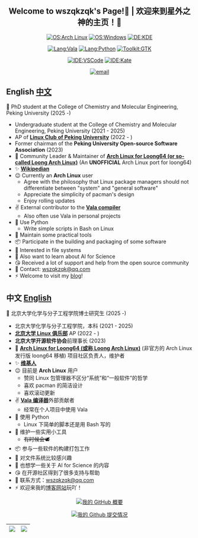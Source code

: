 <div align="center">

## Welcome to wszqkzqk's Page!👋 | 欢迎来到星外之神的主页！👋

[![OS:Arch Linux](https://img.shields.io/badge/OS-Arch%20Linux-blue?style=flat-square&logo=arch-linux)](https://archlinux.org)
[![OS:Windows](https://img.shields.io/badge/OS-Windows-blue?style=flat-square&logo=Windows)](https://windows.com)
[![DE:KDE](https://img.shields.io/badge/DE-KDE-blue?style=flat-square&logo=KDE)](https://www.kde.org)

[![Lang:Vala](https://img.shields.io/badge/Lang-Vala-blue?style=flat-square&logo=vala)](https://vala.dev/)
[![Lang:Python](https://img.shields.io/badge/Lang-Python-blue?style=flat-square&logo=python)](https://www.python.org/)
[![Toolkit:GTK](https://img.shields.io/badge/Toolkit-GTK-blue?style=flat-square&logo=gtk)](https://www.gtk.org/)

[![IDE:VSCode](https://img.shields.io/badge/IDE-VSCode-blue?style=flat-square&logo=visualstudiocode)](https://code.visualstudio.com/)
[![IDE:Kate](https://img.shields.io/badge/IDE-Kate-blue?style=flat-square&logo=kate)](https://kate-editor.org)

[![email](https://img.shields.io/badge/Email-wszqkzqk@qq.com-blue?style=flat-square&logo=gmail)](mailto:wszqkzqk@qq.com)

</div>

## English [中文](#中文-English)

🧪 PhD student at the College of Chemistry and Molecular Engineering, Peking University (2025 -)
  - Undergraduate student at the College of Chemistry and Molecular Engineering, Peking University (2021 - 2025)
  - AP of [**Linux Club of Peking University**](https://github.com/lcpu-club) (2022 - )
  - Former chairman of the **Peking University Open-source Software Association** (2023)
- 🐉 Community Leader & Maintainer of [**Arch Linux for Loong64 (or so-called Loong Arch Linux)**](https://github.com/lcpu-club/loongarch-packages) (An **UNOFFICIAL** Arch Linux port for loong64)
- ✨ [**Wikipedian**](https://zh.wikipedia.org/wiki/User:%E6%98%9F%E5%A4%96%E4%B9%8B%E7%A5%9E)
- 😉 Currently an **Arch Linux** user
  - Agree with the philosophy that Linux package managers should not differentiate between "system" and "general software"
  - Appreciate the simplicity of pacman's design
  - Enjoy rolling updates
- ✌️ External contributor to the [**Vala compiler**](https://gitlab.gnome.org/GNOME/vala)
  - Also often use Vala in personal projects
- 🐍 Use Python
  - Write simple scripts in Bash on Linux
- 🔧 Maintain some practical tools
- 📦 Participate in the building and packaging of some software
- 📄 Interested in file systems
- 🧬 Also want to learn about AI for Science
- 😘 Received a lot of support and help from the open source community
- 💬 Contact: wszqkzqk@qq.com
- ⚡ Welcome to visit my [blog](https://wszqkzqk.github.io/)!

## 中文 [English](#English-中文)

🧪 北京大学化学与分子工程学院博士研究生 (2025 -)
  - 北京大学化学与分子工程学院，本科 (2021 - 2025)
  - [**北京大学 Linux 俱乐部**](https://github.com/lcpu-club) AP (2022 - )
  - **北京大学开源软件协会**前理事长 (2023)
- 🐉 [**Arch Linux for Loong64 (或称 Loong Arch Linux)**](https://github.com/lcpu-club/loongarch-packages) (非官方的 Arch Linux 发行版 loong64 移植) 项目社区负责人，维护者
- ✨ [**维基人**](https://zh.wikipedia.org/wiki/User:%E6%98%9F%E5%A4%96%E4%B9%8B%E7%A5%9E)
- 😉 目前是 **Arch Linux** 用户
  - 赞同 Linux 包管理器不区分“系统”和“一般软件”的哲学
  - 喜欢 pacman 的简洁设计
  - 喜欢滚动更新
- ✌️ [**Vala 编译器**](https://gitlab.gnome.org/GNOME/vala)外部贡献者
  - 经常在个人项目中使用 Vala
- 🐍 使用 Python
  - Linux 下简单的脚本还是用 Bash 写的
- 🔧 维护一些实用小工具
  - ~~有时候会🕊~~
- 📦 参与一些软件的构建打包工作
- 📄 对文件系统比较感兴趣
- 🧬 也想学一些关于 AI for Science 的内容
- 😘 在开源社区得到了很多支持与帮助
- 💬 联系方式：wszqkzqk@qq.com
- ⚡ 欢迎来我的[博客网站](https://wszqkzqk.github.io/)玩吖！

<div align="center">

[![我的 GitHub 概要](https://github-readme-stats.vercel.app/api?username=wszqkzqk&bg_color=0D1117&text_color=FFFFFF&count_private=true&show_icons=true&hide_border=true&include_all_commits=true)](https://github.com/wszqkzqk)

[![我的 Github 提交情况](http://github-profile-summary-cards.vercel.app/api/cards/profile-details?username=wszqkzqk&theme=github_dark)](https://github.com/wszqkzqk)

|[![](https://github-readme-stats.vercel.app/api/top-langs/?username=wszqkzqk&layout=compact&bg_color=0D1117&text_color=FFFFFF&count_private=true&show_icons=true&hide_border=true&include_all_commits=true)](https://github.com/wszqkzqk)|[![](http://github-profile-summary-cards.vercel.app/api/cards/productive-time?username=wszqkzqk&theme=github_dark&utcOffset=8)](https://github.com/wszqkzqk)|
|---|---|

</div>
